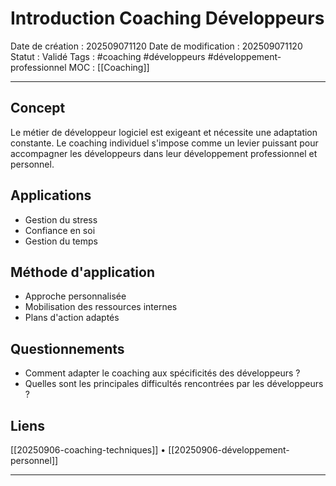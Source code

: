 # Introduction Coaching Développeurs

Date de création : 202509071120
Date de modification : 202509071120
Statut : Validé
Tags : #coaching #développeurs #développement-professionnel
MOC : [[Coaching]]
***

## Concept

Le métier de développeur logiciel est exigeant et nécessite une adaptation constante. Le coaching individuel s'impose comme un levier puissant pour accompagner les développeurs dans leur développement professionnel et personnel.

## Applications

- Gestion du stress
- Confiance en soi
- Gestion du temps

## Méthode d'application

- Approche personnalisée
- Mobilisation des ressources internes
- Plans d'action adaptés

## Questionnements

- Comment adapter le coaching aux spécificités des développeurs ?
- Quelles sont les principales difficultés rencontrées par les développeurs ?

## Liens

[[20250906-coaching-techniques]] • [[20250906-développement-personnel]]

***
